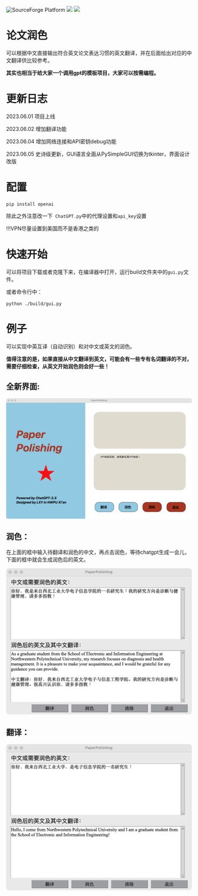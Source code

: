 
![SourceForge Platform](https://img.shields.io/sourceforge/platform/python?color=python&label=python&logo=python)
[![](https://img.shields.io/badge/知乎-Blog-blue.svg)](https://zhuanlan.zhihu.com/p/634013986)
![](https://img.shields.io/hexpm/l/plug)
# 论文润色
可以根据中文直接输出符合英文论文表达习惯的英文翻译，并在后面给出对应的中文翻译供比较参考。

**其实也相当于给大家一个调用gpt的模板项目，大家可以按需编程。**
# 更新日志
2023.06.01 项目上线

2023.06.02 增加翻译功能

2023.06.04 增加网络连接和API密钥debug功能

2023.06.05 史诗级更新，GUI语言全面从PySimpleGUI切换为tkinter，界面设计改版

# 配置
```
pip install openai
```
除此之外注意改一下``` ChatGPT.py```中的代理设置和```api_key```设置

!!!VPN尽量设置到美国而不是香港之类的

# 快速开始
可以将项目下载或者克隆下来，在编译器中打开，运行build文件夹中的```gui.py```文件。


或者命令行中：
```
python ./build/gui.py
```

# 例子
可以实现中英互译（自动识别）和对中文或英文的润色。

**值得注意的是，如果直接从中文翻译到英文，可能会有一些专有名词翻译的不对，需要仔细检查，从英文开始润色则会好一些！**



## 全新界面:


![Image text](https://github.com/XinyuanLiao/PaperPolishing/blob/main/demo2.png)


## 润色：
在上面的框中输入待翻译和润色的中文，再点击润色，等待chatgpt生成一会儿，下面的框中就会生成润色后的英文。


![Image text](https://github.com/XinyuanLiao/PaperPolishing/blob/main/demo.png)


## 翻译：


![Image text](https://github.com/XinyuanLiao/PaperPolishing/blob/main/demo1.png)






